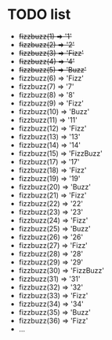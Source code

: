 # TODO list

- ~~fizzbuzz(1) => '1'~~
- ~~fizzbuzz(2) => '2'~~
- ~~fizzbuzz(3) => 'Fizz'~~
- ~~fizzbuzz(4) => '4'~~
- ~~fizzbuzz(5) => 'Buzz'~~
- fizzbuzz(6) => 'Fizz'
- fizzbuzz(7) => '7'
- fizzbuzz(8) => '8'
- fizzbuzz(9) => 'Fizz'
- fizzbuzz(10) => 'Buzz'
- fizzbuzz(11) => '11'
- fizzbuzz(12) => 'Fizz'
- fizzbuzz(13) => '13'
- fizzbuzz(14) => '14'
- fizzbuzz(15) => 'FizzBuzz'
- fizzbuzz(17) => '17'
- fizzbuzz(18) => 'Fizz'
- fizzbuzz(19) => '19'
- fizzbuzz(20) => 'Buzz'
- fizzbuzz(21) => 'Fizz'
- fizzbuzz(22) => '22'
- fizzbuzz(23) => '23'
- fizzbuzz(24) => 'Fizz'
- fizzbuzz(25) => 'Buzz'
- fizzbuzz(26) => '26'
- fizzbuzz(27) => 'Fizz'
- fizzbuzz(28) => '28'
- fizzbuzz(29) => '29'
- fizzbuzz(30) => 'FizzBuzz'
- fizzbuzz(31) => '31'
- fizzbuzz(32) => '32'
- fizzbuzz(33) => 'Fizz'
- fizzbuzz(34) => '34'
- fizzbuzz(35) => 'Buzz'
- fizzbuzz(36) => 'Fizz'
- …
